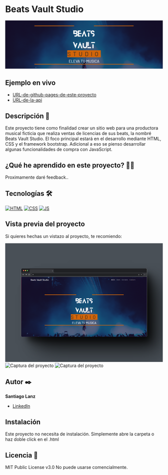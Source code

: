 # Beats Vault Studio
![Imagen del proyecto](https://github.com/SagoDev/Proyecto-web-Beats-Vault-Studio/blob/main/img/Banner/Portada%20Proyecto%20Beats%20Vault%20Studio.png?raw=true)

## Ejemplo en vivo
- [URL-de-github-pages-de-este-proyecto]()
- [URL-de-la-api]()

## Descripción 📑

Este proyecto tiene como finalidad crear un sitio web para una productora musical ficticia que realiza ventas de licencias de sus beats, la nombré Beats Vault Studio. El foco principal estará en el desarrollo mediante HTML, CSS y el  framework bootstrap. Adicional a eso se pienso desarrollar algunas funcionalidades de compra con JavaScript.

## ¿Qué he aprendido en este proyecto? 🙇🏻 

Proximamente daré feedback..

## Tecnologías 🛠
<!-- Iconos sacados de: https://github.com/hendrasob/badges/blob/master/README.md y https://github.com/alexandresanlim/Badges4-README.md-Profile -->
[![HTML](https://img.shields.io/badge/HTML5-E34F26?style=for-the-badge&logo=html5&logoColor=white)](https://es.wikipedia.org/wiki/HTML5)
[![CSS](https://img.shields.io/badge/CSS3-1572B6?style=for-the-badge&logo=css3&logoColor=white)](https://es.wikipedia.org/wiki/CSS)
[![JS](https://img.shields.io/badge/JavaScript-F7DF1E?style=for-the-badge&logo=javascript&logoColor=black)](https://es.wikipedia.org/wiki/JavaScript)

## Vista previa del proyecto
Si quieres hechas un vistazo al proyecto, te recomiendo:

![Captura del proyecto](https://github.com/SagoDev/Proyecto-web-Beats-Vault-Studio/blob/main/img/screenshots/shot%201.png?raw=true)
![Captura del proyecto]()
![Captura del proyecto]()

## Autor ✒️
**Santiago Lanz**

* [LinkedIn](https://www.linkedin.com/in/santiago-lanz-web-developer/)


## Instalación 
Este proyecto no necesita de instalación. Simplemente abre la carpeta o haz doble click en el .html
  
## Licencia 📄
MIT Public License v3.0
No puede usarse comencialmente.
